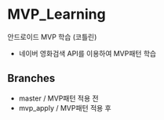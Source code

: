 # MVP_Learning
안드로이드 MVP 학습 (코틀린)

- 네이버 영화검색 API를 이용하여 MVP패턴 학습

## Branches 
- master / MVP패턴 적용 전   
- mvp_apply / MVP패턴 적용 후 
